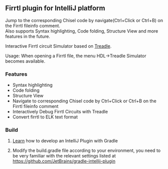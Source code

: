## Firrtl plugin for IntelliJ platform

<!-- Plugin description -->
Jump to the corresponding Chisel code by navigate(Ctrl+Click or Ctrl+B) on the Firrtl fileinfo comment.</br>
Also supports Syntax highlighting, Code folding, Structure View and more features in the future.</br>

Interactive Firrtl circuit Simulator based on [Treadle](https://github.com/chipsalliance/treadle).

Usage: When opening a Firrtl file, the menu HDL->Treadle Simulator becomes available.
<!-- Plugin description end -->

### Features

- Syntax highlighting
- Code folding
- Structure View
- Navigate to corresponding Chisel code by Ctrl+Click or Ctrl+B on the Firrtl fileinfo comment
- Interactively Debug Firrtl Circuits with Treadle
- Convert firrtl to ELK text format

### Build

1. [Learn](https://plugins.jetbrains.com/docs/intellij/basics.html) how to develop an IntelliJ Plugin with Gradle

2. Modify the build.gradle file according to your environment, you need to be very familiar with the relevant settings
   listed at https://github.com/JetBrains/gradle-intellij-plugin
